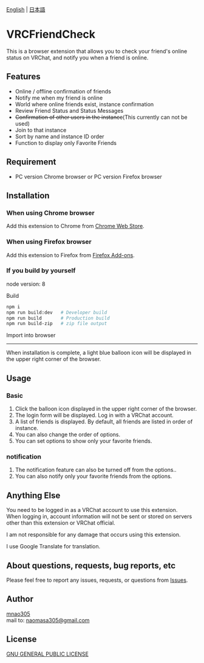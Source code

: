 [English](README.md) | [日本語](README.ja.md)

# VRCFriendCheck

This is a browser extension that allows you to check your friend's online status on VRChat, and notify you when a friend is online.

## Features

- Online / offline confirmation of friends
- Notify me when my friend is online
- World where online friends exist, instance confirmation
- Review Friend Status and Status Messages
- ~~Confirmation of other users in the instance~~(This currently can not be used)
- Join to that instance
- Sort by name and instance ID order
- Function to display only Favorite Friends

## Requirement

- PC version Chrome browser or PC version Firefox browser

## Installation

### When using Chrome browser

Add this extension to Chrome from  [Chrome Web Store](https://chrome.google.com/webstore/detail/vrcfriendcheck/fkhfmlkfiaafmoaobaofhldnlgapekhl).

### When using Firefox browser

Add this extension to Firefox from [Firefox Add-ons](https://addons.mozilla.org/ja/firefox/addon/vrcfriendcheck/).

### If you build by yourself

node version: 8

Build

```sh
npm i
npm run build:dev   # Developer build
npm run build       # Production build
npm run build-zip   # zip file output
```

Import into browser

---
When installation is complete, a light blue balloon icon will be displayed in the upper right corner of the browser.

## Usage

### Basic

1. Click the balloon icon displayed in the upper right corner of the browser.
2. The login form will be displayed. Log in with a VRChat account.
3. A list of friends is displayed. By default, all friends are listed in order of instance.
4. You can also change the order of options.
5. You can set options to show only your favorite friends.

### notification

1. The notification feature can also be turned off from the options..
2. You can also notify only your favorite friends from the options.

## Anything Else

You need to be logged in as a VRChat account to use this extension.  
When logging in, account information will not be sent or stored on servers other than this extension or VRChat official.

I am not responsible for any damage that occurs using this extension.

I use Google Translate for translation.

## About questions, requests, bug reports, etc

Please feel free to report any issues, requests, or questions from [Issues](https://github.com/mnao305/VRCFriendCheck/issues).

## Author

[mnao305](https://twitter.com/mnao_305)  
mail to: naomasa305@gmail.com

## License

[GNU GENERAL PUBLIC LICENSE](LICENSE)
